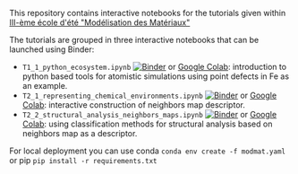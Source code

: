 This repository contains interactive notebooks for the tutorials given within [III-ème école d'été "Modélisation des Matériaux"](https://www.cinam.univ-mrs.fr/site/modmat/banyuls/index.php?page=Accueil)

The tutorials are grouped in three interactive notebooks that can be launched using Binder:
- `T1_1_python_ecosystem.ipynb` [![Binder](https://mybinder.org/badge_logo.svg)](https://mybinder.org/v2/gh/pgrigorev/ModMatEcole/HEAD?labpath=tutorials%2FT1_1_python_ecosystem.ipynb) or [Google Colab](https://colab.research.google.com/drive/1_G6sbHhgxnggzgseExnCiyjrjy9Jk8jT?usp=sharing): introduction to python based tools for atomistic simulations using point defects in Fe as an example.
- `T2_1_representing_chemical_environments.ipynb` [![Binder](https://mybinder.org/badge_logo.svg)](https://mybinder.org/v2/gh/pgrigorev/ModMatEcole/HEAD?labpath=tutorials%2FT2_1_representing_chemical_environments.ipynb) or [Google Colab](https://colab.research.google.com/drive/1G4gXVKhA141IB1RukjWo8pDy3YpFPf66?usp=sharing): interactive construction of neighbors map descriptor.
- `T2_2_structural_analysis_neighbors_maps.ipynb` [![Binder](https://mybinder.org/badge_logo.svg)](https://mybinder.org/v2/gh/pgrigorev/ModMatEcole/HEAD?labpath=tutorials%2FT2_2_structural_analysis_neighbors_maps.ipynb) or [Google Colab](https://colab.research.google.com/drive/1w5Cd8wmpC2qNJs5140izhUhiKoXEKUWz?usp=sharing): using classification methods for structural analysis based on neighbors map as a descriptor.


For local deployment you can use conda `conda env create -f modmat.yaml` or pip `pip install -r requirements.txt`


